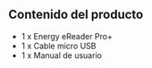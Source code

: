 ## Contenido del producto

- 1 x Energy eReader Pro+
- 1 x Cable micro USB
- 1 x Manual de usuario


